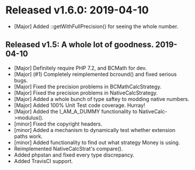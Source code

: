 # Released v1.6.0: 2019-04-10

* [Major] Added ::getWithFullPrecision() for seeing the whole number. 

## Released v1.5: A whole lot of goodness.  2019-04-10 

* [Major] Definitely require PHP 7.2, and BCMath for dev.
* [Major] (#1) Completely reimplemented bcround() and fixed serious bugs.
* [Major] Fixed the precision problems in BCMathCalcStrategy.
* [Major] Fixed the precision problems in NativeCalcStrategy.
* [Major] Added a whole bunch of type saftey to modding native numbers.
* [Major] Added 100% Unit Test code coverage. Hurray!
* [Major] Added the I_AM_A_DUMMY functionality to NativeCalc->modulus().
* [minor] Fixed the copyright headers.
* [minor] Added a mechanism to dynamically test whether extension paths work.
* [minor] Added functionality to find out what strategy Money is using.
* Reimplemented NativeCalcStrat's compare().
* Added phpstan and fixed every type discrepancy.
* Added TravisCI support.

